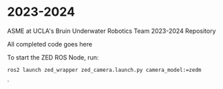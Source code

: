 # 2023-2024

ASME at UCLA's Bruin Underwater Robotics Team 2023-2024 Repository

All completed code goes here

To start the ZED ROS Node, run:

```sh
ros2 launch zed_wrapper zed_camera.launch.py camera_model:=zedm
```

`
